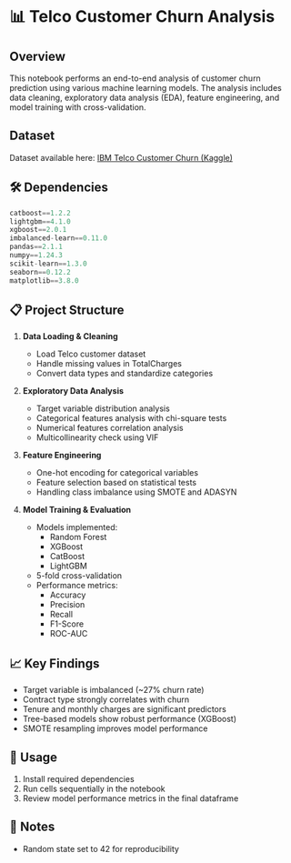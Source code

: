 # 📊 Telco Customer Churn Analysis

## Overview
This notebook performs an end-to-end analysis of customer churn prediction using various machine learning models. The analysis includes data cleaning, exploratory data analysis (EDA), feature engineering, and model training with cross-validation.

## Dataset
Dataset available here: [IBM Telco Customer Churn (Kaggle)](https://www.kaggle.com/datasets/blastchar/telco-customer-churn)


## 🛠️ Dependencies
```python
catboost==1.2.2
lightgbm==4.1.0
xgboost==2.0.1
imbalanced-learn==0.11.0
pandas==2.1.1
numpy==1.24.3
scikit-learn==1.3.0
seaborn==0.12.2
matplotlib==3.8.0
```

## 📋 Project Structure
1. **Data Loading & Cleaning**
   - Load Telco customer dataset
   - Handle missing values in TotalCharges
   - Convert data types and standardize categories

2. **Exploratory Data Analysis**
   - Target variable distribution analysis
   - Categorical features analysis with chi-square tests
   - Numerical features correlation analysis
   - Multicollinearity check using VIF

3. **Feature Engineering**
   - One-hot encoding for categorical variables
   - Feature selection based on statistical tests
   - Handling class imbalance using SMOTE and ADASYN

4. **Model Training & Evaluation**
   - Models implemented:
     - Random Forest
     - XGBoost
     - CatBoost
     - LightGBM
   - 5-fold cross-validation
   - Performance metrics:
     - Accuracy
     - Precision
     - Recall
     - F1-Score
     - ROC-AUC

## 📈 Key Findings
- Target variable is imbalanced (~27% churn rate)
- Contract type strongly correlates with churn
- Tenure and monthly charges are significant predictors
- Tree-based models show robust performance (XGBoost)
- SMOTE resampling improves model performance

## 🚀 Usage
1. Install required dependencies
2. Run cells sequentially in the notebook
3. Review model performance metrics in the final dataframe

## 📝 Notes
- Random state set to 42 for reproducibility
